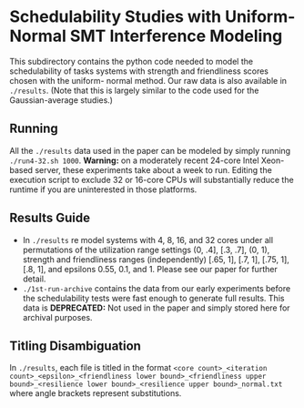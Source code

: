 # Schedulability Studies with Uniform-Normal SMT Interference Modeling

This subdirectory contains the python code needed to model the schedulability
of tasks systems with strength and friendliness scores chosen with the uniform-
normal method. Our raw data is also available in `./results`. (Note that this
is largely similar to the code used for the Gaussian-average studies.)

## Running

All the `./results` data used in the paper can be modeled by simply running
`./run4-32.sh 1000`. **Warning:** on a moderately recent 24-core Intel Xeon-
based server, these experiments take about a week to run. Editing the
execution script to exclude 32 or 16-core CPUs will substantially reduce
the runtime if you are uninterested in those platforms.

## Results Guide

- In `./results` re model systems with 4, 8, 16, and 32 cores under all permutations of the
  utilization range settings (0, .4], [.3, .7], (0, 1), strength and friendliness
  ranges (independently) [.65, 1], [.7, 1], [.75, 1], [.8, 1], and epsilons 0.55,
  0.1, and 1. Please see our paper for further detail.
- `./1st-run-archive` contains the data from our early experiments before the
  schedulability tests were fast enough to generate full results. This data is
  **DEPRECATED:** Not used in the paper and simply stored here for archival
  purposes.

## Titling Disambiguation

In `./results`, each file is titled in the format
`<core count>_<iteration count>_<epsilon>_<friendliness lower bound>_<friendliness upper bound>_<resilience lower bound>_<resilience upper bound>_normal.txt`
where angle brackets represent substitutions.

